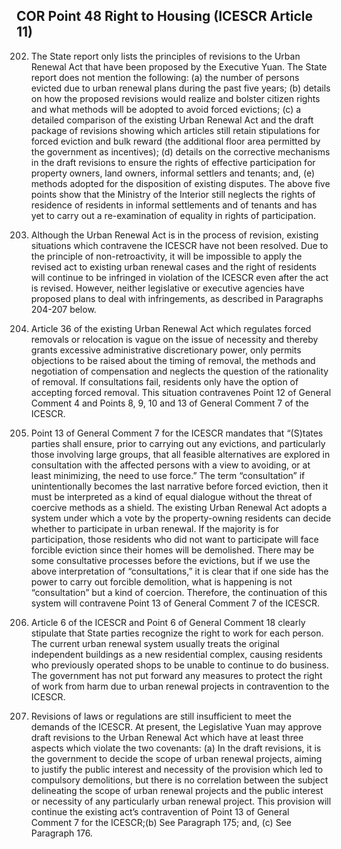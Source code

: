 ## COR Point 48 Right to Housing (ICESCR Article 11)

<ol start="202">
  <li><p>The State report only lists the principles of revisions to the Urban Renewal Act that have been proposed by the Executive Yuan. The State report does not mention the following: (a) the number of persons evicted due to urban renewal plans during the past five years; (b) details on how the proposed revisions would realize and bolster citizen rights and what methods will be adopted to avoid forced evictions; (c) a detailed comparison of the existing Urban Renewal Act and the draft package of revisions showing which articles still retain stipulations for forced eviction and bulk reward (the additional floor area permitted by the government as incentives); (d) details on the corrective mechanisms in the draft revisions to ensure the rights of effective participation for property owners, land owners, informal settlers and tenants; and, (e) methods adopted for the disposition of existing disputes. The above five points show that the Ministry of the Interior still neglects the rights of residence of residents in informal settlements and of tenants and has yet to carry out a re-examination of equality in rights of participation.</p></li>

  <li><p>Although the Urban Renewal Act is in the process of revision, existing situations which contravene the ICESCR have not been resolved. Due to the principle of non-retroactivity, it will be impossible to apply the revised act to existing urban renewal cases and the right of residents will continue to be infringed in violation of the ICESCR even after the act is revised. However, neither legislative or executive agencies have proposed plans to deal with infringements, as described in Paragraphs 204-207 below.</p></li>

  <li><p>Article 36 of the existing Urban Renewal Act which regulates forced removals or relocation is vague on the issue of necessity and thereby grants excessive administrative discretionary power, only permits objections to be raised about the timing of removal, the methods and negotiation of compensation and neglects the question of the rationality of removal. If consultations fail, residents only have the option of accepting forced removal. This situation contravenes Point 12 of General Comment 4 and Points 8, 9, 10 and 13 of General Comment 7 of the ICESCR.</p></li>

  <li><p>Point 13 of General Comment 7 for the ICESCR mandates that “(S)tates parties shall ensure, prior to carrying out any evictions, and particularly those involving large groups, that all feasible alternatives are explored in consultation with the affected persons with a view to avoiding, or at least minimizing, the need to use force.” The term “consultation” if unintentionally becomes the last narrative before forced eviction, then it must be interpreted as a kind of equal dialogue without the threat of coercive methods as a shield. The existing Urban Renewal Act adopts a system under which a vote by the property-owning residents can decide whether to participate in urban renewal. If the majority is for participation, those residents who did not want to participate will face forcible eviction since their homes will be demolished. There may be some consultative processes before the evictions, but if we use the above interpretation of “consultations,” it is clear that if one side has the power to carry out forcible demolition, what is happening is not “consultation” but a kind of coercion. Therefore, the continuation of this system will contravene Point 13 of General Comment 7 of the ICESCR.</p></li>

  <li><p>Article 6 of the ICESCR and Point 6 of General Comment 18 clearly stipulate that State parties recognize the right to work for each person. The current urban renewal system usually treats the original independent buildings as a new residential complex, causing residents who previously operated shops to be unable to continue to do business. The government has not put forward any measures to protect the right of work from harm due to urban renewal projects in contravention to the ICESCR.</p></li>

  <li><p>Revisions of laws or regulations are still insufficient to meet the demands of the ICESCR. At present, the Legislative Yuan may approve draft revisions to the Urban Renewal Act which have at least three aspects which violate the two covenants: (a) In the draft revisions, it is the government to decide the scope of urban renewal projects, aiming to justify the public interest and necessity of the provision which led to compulsory demolitions, but there is no correlation between the subject delineating the scope of urban renewal projects and the public interest or necessity of any particularly urban renewal project. This provision will continue the existing act’s contravention of Point 13 of General Comment 7 for the ICESCR;(b) See Paragraph 175; and, (c) See Paragraph 176.</p></li>
</ol>
